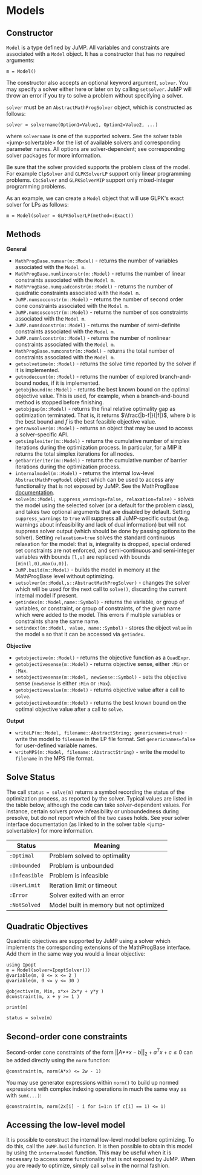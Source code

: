 Models
======

Constructor
-----------

`Model` is a type defined by JuMP. All variables and constraints are associated with a `Model` object. It has a constructor that has no required arguments:

    m = Model()

The constructor also accepts an optional keyword argument, `solver`. You may specify a solver either here or later on by calling `setsolver`. JuMP will throw an error if you try to solve a problem without specifying a solver.

`solver` must be an `AbstractMathProgSolver` object, which is constructed as follows:

    solver = solvername(Option1=Value1, Option2=Value2, ...)

where `solvername` is one of the supported solvers. See the solver table &lt;jump-solvertable&gt; for the list of available solvers and corresponding parameter names. All options are solver-dependent; see corresponding solver packages for more information.

Be sure that the solver provided supports the problem class of the model. For example `ClpSolver` and `GLPKSolverLP` support only linear programming problems. `CbcSolver` and `GLPKSolverMIP` support only mixed-integer programming problems.

As an example, we can create a `Model` object that will use GLPK's exact solver for LPs as follows:

    m = Model(solver = GLPKSolverLP(method=:Exact))

Methods
-------

**General**

-   `MathProgBase.numvar(m::Model)` - returns the number of variables associated with the `Model m`.
-   `MathProgBase.numlinconstr(m::Model)` - returns the number of linear constraints associated with the `Model m`.
-   `MathProgBase.numquadconstr(m::Model)` - returns the number of quadratic constraints associated with the `Model m`.
-   `JuMP.numsocconstr(m::Model)` - returns the number of second order cone constraints associated with the `Model m`.
-   `JuMP.numsosconstr(m::Model)` - returns the number of sos constraints associated with the `Model m`.
-   `JuMP.numsdconstr(m::Model)` - returns the number of semi-definite constraints associated with the `Model m`.
-   `JuMP.numnlconstr(m::Model)` - returns the number of nonlinear constraints associated with the `Model m`.
-   `MathProgBase.numconstr(m::Model)` - returns the total number of constraints associated with the `Model m`.
-   `getsolvetime(m::Model)` - returns the solve time reported by the solver if it is implemented.
-   `getnodecount(m::Model)` - returns the number of explored branch-and-bound nodes, if it is implemented.
-   `getobjbound(m::Model)` - returns the best known bound on the optimal objective value. This is used, for example, when a branch-and-bound method is stopped before finishing.
-   `getobjgap(m::Model)` - returns the final relative optimality gap as optimization terminated. That is, it returns $\\frac{|b-f|}{|f|}$, where *b* is the best bound and *f* is the best feasible objective value.
-   `getrawsolver(m::Model)` - returns an object that may be used to access a solver-specific API.
-   `getsimplexiter(m::Model)` - returns the cumulative number of simplex iterations during the optimization process. In particular, for a MIP it returns the total simplex iterations for all nodes.
-   `getbarrieriter(m::Model)` - returns the cumulative number of barrier iterations during the optimization process.
-   `internalmodel(m::Model)` - returns the internal low-level `AbstractMathProgModel` object which can be used to access any functionality that is not exposed by JuMP. See the MathProgBase [documentation](https://mathprogbasejl.readthedocs.org/en/latest/lowlevel.html).
-   `solve(m::Model; suppress_warnings=false, relaxation=false)` - solves the model using the selected solver (or a default for the problem class), and takes two optional arguments that are disabled by default. Setting `suppress_warnings` to `true` will suppress all JuMP-specific output (e.g. warnings about infeasibility and lack of dual information) but will not suppress solver output (which should be done by passing options to the solver). Setting `relaxation=true` solves the standard continuous relaxation for the model: that is, integrality is dropped, special ordered set constraints are not enforced, and semi-continuous and semi-integer variables with bounds `[l,u]` are replaced with bounds `[min(l,0),max(u,0)]`.
-   `JuMP.build(m::Model)` - builds the model in memory at the MathProgBase level without optimizing.
-   `setsolver(m::Model,s::AbstractMathProgSolver)` - changes the solver which will be used for the next call to `solve()`, discarding the current internal model if present.
-   `getindex(m::Model,name::Symbol)` - returns the variable, or group of variables, or constraint, or group of constraints, of the given name which were added to the model. This errors if multiple variables or constraints share the same name.
-   `setindex!(m::Model, value, name::Symbol)` - stores the object `value` in the model `m` so that it can be accessed via `getindex`.

**Objective**

-   `getobjective(m::Model)` - returns the objective function as a `QuadExpr`.
-   `getobjectivesense(m::Model)` - returns objective sense, either `:Min` or `:Max`.
-   `setobjectivesense(m::Model, newSense::Symbol)` - sets the objective sense (`newSense` is either `:Min` or `:Max`).
-   `getobjectivevalue(m::Model)` - returns objective value after a call to `solve`.
-   `getobjectivebound(m::Model)` - returns the best known bound on the optimal objective value after a call to `solve`.

**Output**

-   `writeLP(m::Model, filename::AbstractString; genericnames=true)` - write the model to `filename` in the LP file format. Set `genericnames=false` for user-defined variable names.
-   `writeMPS(m::Model, filename::AbstractString)` - write the model to `filename` in the MPS file format.

Solve Status
------------

The call `status = solve(m)` returns a symbol recording the status of the optimization process, as reported by the solver. Typical values are listed in the table below, although the code can take solver-dependent values. For instance, certain solvers prove infeasibility or unboundedness during presolve, but do not report which of the two cases holds. See your solver interface documentation (as linked to in the solver table &lt;jump-solvertable&gt;) for more information.


| Status        | Meaning                                 |
| ------------- | --------------------------------------- |
| `:Optimal`    | Problem solved to optimality            |
| `:Unbounded`  | Problem is unbounded                    |
| `:Infeasible` | Problem is infeasible                   |
| `:UserLimit`  | Iteration limit or timeout              |
| `:Error`      | Solver exited with an error             |
| `:NotSolved`  | Model built in memory but not optimized |


Quadratic Objectives
--------------------

Quadratic objectives are supported by JuMP using a solver which implements the corresponding extensions of the MathProgBase interface. Add them in the same way you would a linear objective:

    using Ipopt
    m = Model(solver=IpoptSolver())
    @variable(m, 0 <= x <= 2 )
    @variable(m, 0 <= y <= 30 )

    @objective(m, Min, x*x+ 2x*y + y*y )
    @constraint(m, x + y >= 1 )

    print(m)

    status = solve(m)

Second-order cone constraints
-----------------------------

Second-order cone constraints of the form ||*A**x* − *b*||<sub>2</sub> + *a*<sup>*T*</sup>*x* + *c* ≤ 0 can be added directly using the `norm` function:

    @constraint(m, norm(A*x) <= 2w - 1)

You may use generator expressions within `norm()` to build up normed expressions with complex indexing operations in much the same way as with `sum(...)`:

    @constraint(m, norm(2x[i] - i for i=1:n if c[i] == 1) <= 1)

Accessing the low-level model
-----------------------------

It is possible to construct the internal low-level model before optimizing. To do this, call the `JuMP.build` function. It is then possible to obtain this model by using the `internalmodel` function. This may be useful when it is necessary to access some functionality that is not exposed by JuMP. When you are ready to optimize, simply call `solve` in the normal fashion.

